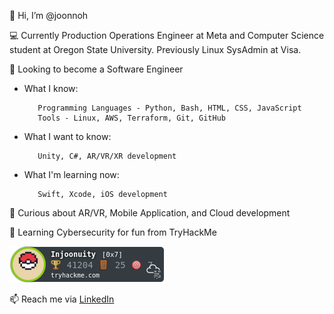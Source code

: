👋 Hi, I’m @joonnoh

💻 Currently Production Operations Engineer at Meta and Computer Science student at Oregon State University. Previously Linux SysAdmin at Visa.

👀 Looking to become a Software Engineer
- What I know:

         Programming Languages - Python, Bash, HTML, CSS, JavaScript
         Tools - Linux, AWS, Terraform, Git, GitHub
- What I want to know:

         Unity, C#, AR/VR/XR development
         
- What I'm learning now:

         Swift, Xcode, iOS development
         
💞️ Curious about AR/VR, Mobile Application, and Cloud development

🌱 Learning Cybersecurity for fun from TryHackMe

   <a href="https://tryhackme.com/p/Injoonuity">![tryhackme-badge](badge.png)</a>


📫 Reach me via [LinkedIn](https://www.linkedin.com/in/joonnoh/)

<!---
joonnoh/joonnoh is a ✨ special ✨ repository because its `README.md` (this file) appears on your GitHub profile.
You can click the Preview link to take a look at your changes.
--->
